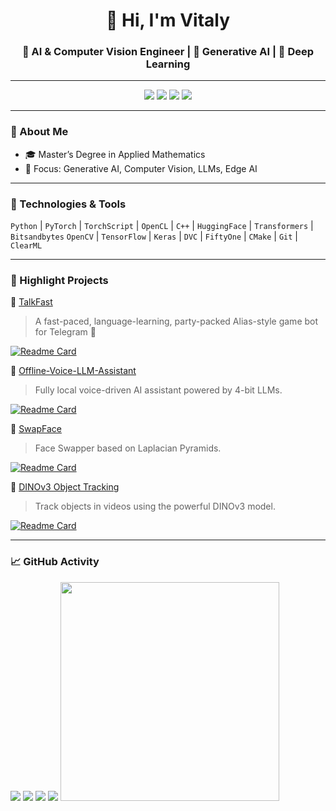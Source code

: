 <h1 align="center">👋 Hi, I'm Vitaly </h1>
<h3 align="center">🚀 AI & Computer Vision Engineer | 🤖 Generative AI | 🧠 Deep Learning </h3>

---

<p align="center">
  <img src="https://readme-typing-svg.demolab.com?font=Fira+Code&weight=600&size=22&pause=2500&color=58A6FF&center=true&vCenter=true&width=800&lines=%F0%9F%94%A5+13%2B+years+in+AI+%26+Computer+Vision+R%26D" />
  <img src="https://readme-typing-svg.demolab.com?font=Fira+Code&weight=600&size=22&pause=2500&color=58A6FF&center=true&vCenter=true&width=800&lines=%F0%9F%93%9A+Author%2Fco-author+of+%E2%AD%90+15%2B+AI+papers+%26+patents" />
  <img src="https://readme-typing-svg.demolab.com?font=Fira+Code&weight=600&size=22&pause=2500&color=58A6FF&center=true&vCenter=true&width=800&lines=%F0%9F%8C%8D+Solutions+used+by+%F0%9F%8C%9FMILLIONS%F0%9F%8C%9F+of+users" />
  <img src="https://readme-typing-svg.demolab.com?font=Fira+Code&weight=600&size=22&pause=2500&color=58A6FF&center=true&vCenter=true&width=800&lines=%F0%9F%9A%80+Led+AI+teams+at+Samsung+%26+Huawei" />
</p>


---

### 🧠 About Me

- 🎓 Master’s Degree in Applied Mathematics
- 📌 Focus: Generative AI, Computer Vision, LLMs, Edge AI

---

### 🧰 Technologies & Tools

`Python` | `PyTorch` | `TorchScript` | `OpenCL` | `C++`  | `HuggingFace` | `Transformers` | `Bitsandbytes`  `OpenCV` | `TensorFlow` | `Keras` | `DVC` | `FiftyOne` | `CMake` | `Git` | `ClearML` 

---

### 🚀 Highlight Projects

🧠 [TalkFast](https://github.com/Vitgracer/talkfast-game-telegram-bot)  
> A fast-paced, language-learning, party-packed Alias-style game bot for Telegram 🎉

[![Readme Card](https://github-readme-stats.vercel.app/api/pin/?username=Vitgracer&repo=talkfast-game-telegram-bot&theme=monokai)](https://github.com/Vitgracer/talkfast-game-telegram-bot)

🧠 [Offline-Voice-LLM-Assistant](https://github.com/Vitgracer/Offline-Voice-LLM-assistant)  
> Fully local voice-driven AI assistant powered by 4-bit LLMs.

[![Readme Card](https://github-readme-stats.vercel.app/api/pin/?username=Vitgracer&repo=Offline-Voice-LLM-assistant&theme=monokai)](https://github.com/Vitgracer/Offline-Voice-LLM-assistant)

🧠 [SwapFace](https://github.com/Vitgracer/SwapFace)  
> Face Swapper based on Laplacian Pyramids.

[![Readme Card](https://github-readme-stats.vercel.app/api/pin/?username=Vitgracer&repo=SwapFace&theme=monokai)](https://github.com/Vitgracer/SwapFace)

🧠 [DINOv3 Object Tracking](https://github.com/Vitgracer/DinoV3-Object-Tracking)  
> Track objects in videos using the powerful DINOv3 model.

[![Readme Card](https://github-readme-stats.vercel.app/api/pin/?username=Vitgracer&repo=DinoV3-Object-Tracking&theme=monokai)](https://github.com/Vitgracer/DinoV3-Object-Tracking)

---

### 📈 GitHub Activity

![](http://github-profile-summary-cards.vercel.app/api/cards/profile-details?username=Vitgracer&theme=solarized)
![](http://github-profile-summary-cards.vercel.app/api/cards/stats?username=Vitgracer&theme=solarized)
![](http://github-profile-summary-cards.vercel.app/api/cards/productive-time?username=Vitgracer&theme=solarized&utcOffset=3)
![](http://github-profile-summary-cards.vercel.app/api/cards/repos-per-language?username=Vitgracer&theme=solarized)
<img src="https://github-readme-stats.vercel.app/api/top-langs/?username=Vitgracer&layout=compact&theme=tokyonight" width="350" />
